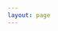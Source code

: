 ```yaml
---
layout: page
---
```


<script setup>
import {
  VPTeamPage,
  VPTeamPageTitle,
  VPTeamMembers
} from 'vitepress/theme'
//const douyin = `<svg t="1668955467432" class="icon" viewBox="0 0 1024 1024" version="1.1" xmlns="http://www.w3.org/2000/svg" p-id="1563" width="200" height="200"><path d="M937.4 423.9c-84 0-165.7-27.3-232.9-77.8v352.3c0 179.9-138.6 325.6-309.6 325.6S85.3 878.3 85.3 698.4c0-179.9 138.6-325.6 309.6-325.6 17.1 0 33.7 1.5 49.9 4.3v186.6c-15.5-6.1-32-9.2-48.6-9.2-76.3 0-138.2 65-138.2 145.3 0 80.2 61.9 145.3 138.2 145.3 76.2 0 138.1-65.1 138.1-145.3V0H707c0 134.5 103.7 243.5 231.6 243.5v180.3l-1.2 0.1" p-id="1564"></path></svg>`
const members = [
  {
    avatar: '/aaaxyw.jpg',
    name: 'aaaxyw',
    title: 'Chief',
    links: [{ icon: 'twitter',link:'https://twitter.com/aaaxyw'}, { icon: 'github', link: 'https://github.com/AaaXya' }],
    sponsor:'https://github.com/AaaXya'
  },{
    avatar: '/ls.jpeg',
    name: 'ls',
    title: 'Subsidiary',
    links: [
      { icon:{svg:`<svg t="1669041702975" class="icon" viewBox="0 0 1024 1024" version="1.1" xmlns="http://www.w3.org/2000/svg" p-id="2695" width="200" height="200"><path d="M777.514667 131.669333a53.333333 53.333333 0 0 1 0 75.434667L728.746667 255.829333h49.92A160 160 0 0 1 938.666667 415.872v320a160 160 0 0 1-160 160H245.333333A160 160 0 0 1 85.333333 735.872v-320a160 160 0 0 1 160-160h49.749334L246.4 207.146667a53.333333 53.333333 0 1 1 75.392-75.434667l113.152 113.152c3.370667 3.370667 6.186667 7.04 8.448 10.965333h137.088c2.261333-3.925333 5.12-7.68 8.490667-11.008l113.109333-113.152a53.333333 53.333333 0 0 1 75.434667 0z m1.152 231.253334H245.333333a53.333333 53.333333 0 0 0-53.205333 49.365333l-0.128 4.010667v320c0 28.117333 21.76 51.157333 49.365333 53.162666l3.968 0.170667h533.333334a53.333333 53.333333 0 0 0 53.205333-49.365333l0.128-3.968v-320c0-29.44-23.893333-53.333333-53.333333-53.333334z m-426.666667 106.666666c29.44 0 53.333333 23.893333 53.333333 53.333334v53.333333a53.333333 53.333333 0 1 1-106.666666 0v-53.333333c0-29.44 23.893333-53.333333 53.333333-53.333334z m320 0c29.44 0 53.333333 23.893333 53.333333 53.333334v53.333333a53.333333 53.333333 0 1 1-106.666666 0v-53.333333c0-29.44 23.893333-53.333333 53.333333-53.333334z" p-id="2696"></path></svg>`},link:'https://space.bilibili.com/388151398'},
      { icon: 'github', link: 'https://github.com/AaaXya' },
      // { icon: 'twitter', link: 'https://twitter.com/aaaxyw' }
    ],
    // desc:'合作伙伴',
    sponsor:'https://space.bilibili.com/388151398'
  },
]
</script>

<VPTeamPage>
  <VPTeamPageTitle>
    <template #title>
    <b>关于我们</b>
    </template>
    <template #lead>
    <b> ENATE </b>意为 concatenate（连接），取后五个字符命名<br>
    本站基于<Hf title="https://vitepress.vuejs.org/"> vitepress </Hf>构建。vitepress 是 vue + vite 驱动的 ssg 生成工具。markdown 渲染，内嵌 vue 组件。使用起来体验非常好，集成了很多写法，很好的扩展性，本人已全面拥抱 vite。网页的内容基本上是我们团队成员英语学习过程中的一些笔记。<br>
    以下是我们团队的成员，欢迎<Hf title="/guide/family">加入我们</Hf>一起学习
    </template>
  </VPTeamPageTitle>
  <VPTeamMembers :members="members" />
</VPTeamPage>
